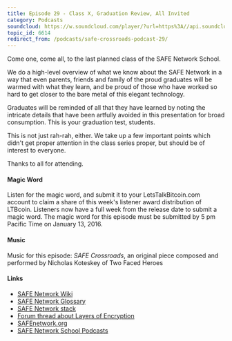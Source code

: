 ```yaml
---
title: Episode 29 - Class X, Graduation Review, All Invited
category: Podcasts
soundcloud: https://w.soundcloud.com/player/?url=https%3A//api.soundcloud.com/tracks/240736966
topic_id: 6614
redirect_from: /podcasts/safe-crossroads-podcast-29/
---
```


Come one, come all, to the last planned class of the SAFE Network School.

We do a high-level overview of what we know about the SAFE Network in a way that even parents, friends and family of the proud graduates will be warmed with what they learn, and be proud of those who have worked so hard to get closer to the bare metal of this elegant technology.

Graduates will be reminded of all that they have learned by noting the intricate details that have been artfully avoided in this presentation for broad consumption. This is your graduation test, students.

This is not just rah-rah, either. We take up a few important points which didn't get proper attention in the class series proper, but should be of interest to everyone.

Thanks to all for attending.

#### Magic Word

Listen for the magic word, and submit it to your LetsTalkBitcoin.com account to claim a share of this week's listener award distribution of LTBcoin. Listeners now have a full week from the release date to submit a magic word. The magic word for this episode must be submitted by 5 pm Pacific Time on January 13, 2016.

#### Music

Music for this episode: _SAFE Crossroads_, an original piece composed and performed by Nicholas Koteskey of Two Faced Heroes

#### Links

- [SAFE Network Wiki](https://safenetwork.wiki)
- [SAFE Network Glossary](https://safenetwork.wiki/en/Glossary)
- [SAFE Network stack](https://safenetwork.wiki/en/Libraries)
- [Forum thread about Layers of Encryption](https://safenetforum.org/t/all-the-encryption-layers-for-safenet/2270)
- [SAFEnetwork.org](https://safenetwork.org)
- [SAFE Network School Podcasts](http://www.safecrossroads.net/safe-network-school/)
